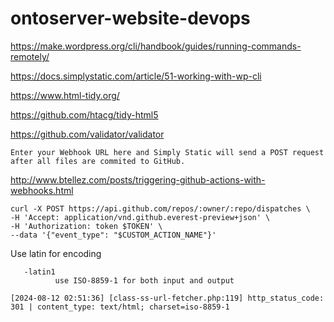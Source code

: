 # ontoserver-website-devops


https://make.wordpress.org/cli/handbook/guides/running-commands-remotely/

https://docs.simplystatic.com/article/51-working-with-wp-cli

https://www.html-tidy.org/

https://github.com/htacg/tidy-html5

https://github.com/validator/validator


```
Enter your Webhook URL here and Simply Static will send a POST request after all files are commited to GitHub.
```

http://www.btellez.com/posts/triggering-github-actions-with-webhooks.html


```
curl -X POST https://api.github.com/repos/:owner/:repo/dispatches \
-H 'Accept: application/vnd.github.everest-preview+json' \
-H 'Authorization: token $TOKEN' \
--data '{"event_type": "$CUSTOM_ACTION_NAME"}'
```

Use latin for encoding

       -latin1
              use ISO-8859-1 for both input and output

```
[2024-08-12 02:51:36] [class-ss-url-fetcher.php:119] http_status_code: 301 | content_type: text/html; charset=iso-8859-1
```